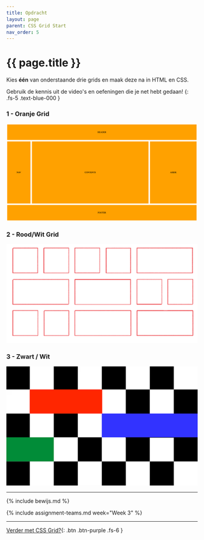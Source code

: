 ```yaml
---
title: Opdracht
layout: page
parent: CSS Grid Start
nav_order: 5
---
```


# {{ page.title }}

Kies **één** van onderstaande drie grids en maak deze na in HTML en CSS.   

Gebruik de kennis uit de video's en oefeningen die je net hebt gedaan!
{: .fs-5 .text-blue-000 }

### 1 - Oranje Grid

![Grid 1](images/grid_1.png) 

### 2 - Rood/Wit Grid

![Grid 2](images/grid_2.png)

### 3 - Zwart / Wit

![Grid 3](images/grid_3.png)


---

{% include bewijs.md %}

{% include assignment-teams.md week="Week 3" %}

---

[Verder met CSS Grid?](6-externe-links){: .btn .btn-purple .fs-6 }
